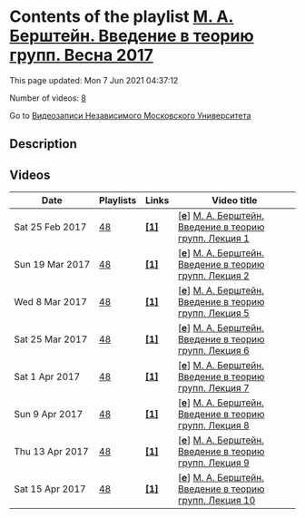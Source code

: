 # Contents of the playlist [М. А. Берштейн. Введение в теорию групп. Весна 2017](https://www.youtube.com/playlist?list=PLp9ABVh6_x4HghpBAycuVVfBKCPK5Jscm)

This page updated: Mon 7 Jun 2021 04:37:12

Number of videos: [8](#videos)

Go to [Видеозаписи Независимого Московского Университета](../README.md)

## Description



## Videos

|Date|Playlists|Links|Video title|
|---|---|---|---|
| Sat&nbsp;25&nbsp;Feb&nbsp;2017 | [48](../playlists/48 "М. А. Берштейн. Введение в теорию групп. Весна 2017") | [**[1]**](http://ium.mccme.ru/s17/s17-Bershtein.html) | [[**e**](https://studio.youtube.com/video/oaTxoE9rPNk/edit "Edit")] [М. А. Берштейн. Введение в теорию групп. Лекция 1](https://www.youtube.com/watch?v=oaTxoE9rPNk&list=PLp9ABVh6_x4HghpBAycuVVfBKCPK5Jscm "Спецкурс ФОПФ МФТИ.&#013;6 февраля 2017 г. 18:00, НМУ 310 (Москва, Большой Власьевский пер., 11)&#013;http://ium.mccme.ru/s17/s17-Bershtein.html") |
| Sun&nbsp;19&nbsp;Mar&nbsp;2017 | [48](../playlists/48 "М. А. Берштейн. Введение в теорию групп. Весна 2017") | [**[1]**](http://ium.mccme.ru/s17/s17-Bershtein.html) | [[**e**](https://studio.youtube.com/video/YWinmdb1Mlk/edit "Edit")] [М. А. Берштейн. Введение в теорию групп. Лекция 2](https://www.youtube.com/watch?v=YWinmdb1Mlk&list=PLp9ABVh6_x4HghpBAycuVVfBKCPK5Jscm "Приносим вам извинения за неполадку со звуком.&#013;Спецкурс ФОПФ МФТИ.&#013;13 февраля 2017 г. 18:00, НМУ 310 (Москва, Большой Власьевский пер., 11)&#013;http://ium.mccme.ru/s17/s17-Bershtein.html") |
| Wed&nbsp;8&nbsp;Mar&nbsp;2017 | [48](../playlists/48 "М. А. Берштейн. Введение в теорию групп. Весна 2017") | [**[1]**](http://ium.mccme.ru/s17/s17-Bershtein.html) | [[**e**](https://studio.youtube.com/video/zJjVnhRn4J4/edit "Edit")] [М. А. Берштейн. Введение в теорию групп. Лекция 5](https://www.youtube.com/watch?v=zJjVnhRn4J4&list=PLp9ABVh6_x4HghpBAycuVVfBKCPK5Jscm "Спецкурс ФОПФ МФТИ.&#013;6 марта 2017 г. 18:00, НМУ 310 (Москва, Большой Власьевский пер., 11)&#013;http://ium.mccme.ru/s17/s17-Bershtein.html") |
| Sat&nbsp;25&nbsp;Mar&nbsp;2017 | [48](../playlists/48 "М. А. Берштейн. Введение в теорию групп. Весна 2017") | [**[1]**](http://ium.mccme.ru/s17/s17-Bershtein.html) | [[**e**](https://studio.youtube.com/video/eseUYPiMswo/edit "Edit")] [М. А. Берштейн. Введение в теорию групп. Лекция 6](https://www.youtube.com/watch?v=eseUYPiMswo&list=PLp9ABVh6_x4HghpBAycuVVfBKCPK5Jscm "Спецкурс ФОПФ МФТИ.&#013;13 марта 2017 г. 18:00, НМУ 310 (Москва, Большой Власьевский пер., 11)&#013;http://ium.mccme.ru/s17/s17-Bershtein.html") |
| Sat&nbsp;1&nbsp;Apr&nbsp;2017 | [48](../playlists/48 "М. А. Берштейн. Введение в теорию групп. Весна 2017") | [**[1]**](http://ium.mccme.ru/s17/s17-Bershtein.html) | [[**e**](https://studio.youtube.com/video/qU0Aqkpixi0/edit "Edit")] [М. А. Берштейн. Введение в теорию групп. Лекция 7](https://www.youtube.com/watch?v=qU0Aqkpixi0&list=PLp9ABVh6_x4HghpBAycuVVfBKCPK5Jscm "Спецкурс ФОПФ МФТИ.&#013;20 марта 2017 г. 18:00, НМУ 310 (Москва, Большой Власьевский пер., 11)&#013;http://ium.mccme.ru/s17/s17-Bershtein.html") |
| Sun&nbsp;9&nbsp;Apr&nbsp;2017 | [48](../playlists/48 "М. А. Берштейн. Введение в теорию групп. Весна 2017") | [**[1]**](http://ium.mccme.ru/s17/s17-Bershtein.html) | [[**e**](https://studio.youtube.com/video/y4tG7Di6pKw/edit "Edit")] [М. А. Берштейн. Введение в теорию групп. Лекция 8](https://www.youtube.com/watch?v=y4tG7Di6pKw&list=PLp9ABVh6_x4HghpBAycuVVfBKCPK5Jscm "Спецкурс ФОПФ МФТИ.&#013;27 марта 2017 г. 18:00, НМУ 310 (Москва, Большой Власьевский пер., 11)&#013;http://ium.mccme.ru/s17/s17-Bershtein.html") |
| Thu&nbsp;13&nbsp;Apr&nbsp;2017 | [48](../playlists/48 "М. А. Берштейн. Введение в теорию групп. Весна 2017") | [**[1]**](http://ium.mccme.ru/s17/s17-Bershtein.html) | [[**e**](https://studio.youtube.com/video/FX-fJ4uU8z0/edit "Edit")] [М. А. Берштейн. Введение в теорию групп. Лекция 9](https://www.youtube.com/watch?v=FX-fJ4uU8z0&list=PLp9ABVh6_x4HghpBAycuVVfBKCPK5Jscm "Спецкурс ФОПФ МФТИ.&#013;3 апреля 2017 г. 18:00, НМУ 310 (Москва, Большой Власьевский пер., 11)&#013;http://ium.mccme.ru/s17/s17-Bershtein.html") |
| Sat&nbsp;15&nbsp;Apr&nbsp;2017 | [48](../playlists/48 "М. А. Берштейн. Введение в теорию групп. Весна 2017") | [**[1]**](http://ium.mccme.ru/s17/s17-Bershtein.html) | [[**e**](https://studio.youtube.com/video/fK5dKukkSlo/edit "Edit")] [М. А. Берштейн. Введение в теорию групп. Лекция 10](https://www.youtube.com/watch?v=fK5dKukkSlo&list=PLp9ABVh6_x4HghpBAycuVVfBKCPK5Jscm "Спецкурс ФОПФ МФТИ.&#013;10 апреля 2017 г. 18:00, НМУ 310 (Москва, Большой Власьевский пер., 11)&#013;http://ium.mccme.ru/s17/s17-Bershtein.html") |
